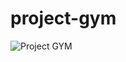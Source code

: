 # project-gym
![Project GYM](https://github.com/shekhar677/project-gym/blob/master/gym.png "Project GYM")
